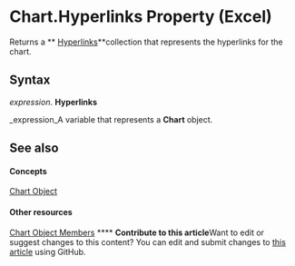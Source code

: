
# Chart.Hyperlinks Property (Excel)

Returns a  ** [Hyperlinks](de28e0af-7a4c-56c3-5fe5-ac47d1654628.md)**collection that represents the hyperlinks for the chart.


## Syntax

 _expression_. **Hyperlinks**

 _expression_A variable that represents a  **Chart** object.


## See also


#### Concepts


 [Chart Object](179c32ce-49bd-6f36-ea12-89fb5443f3ea.md)
#### Other resources


 [Chart Object Members](a3f8ac44-02d6-6f3f-b5e0-23f4bd5d6baf.md)
****   **Contribute to this article**Want to edit or suggest changes to this content? You can edit and submit changes to  [this article](https://github.com/jhershey00/VBA_Excel_Test/OpenXMLCon/articles/4f518463-8bb2-caa6-5383-b54d12f20d07.md) using GitHub.

